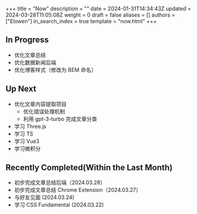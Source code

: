 +++
title = "Now"
description = ""
date = 2024-01-31T14:34:43Z
updated = 2024-03-28T11:05:08Z
weight = 0
draft = false
aliases = []
authors = ["Elowen"]
in_search_index = true
template = "now.html"
+++

## In Progress

- 优化文章总结
- 优化数据新闻后端
- 优化博客样式（修改为 BEM 命名）

## Up Next

- 优化文章内容提取项目
  - 优化错误处理机制
  - 利用 gpt-3-turbo 完成文章分类
- 学习 Three.js
- 学习 TS
- 学习 Vue3
- 学习微积分

## Recently Completed(Within the Last Month)

- 初步完成文章总结后端（2024.03.28）
- 初步完成文章总结 Chrome Extension（2024.03.27）
- 与好友见面 (2024.03.24)
- 学习 CSS Fundamental (2024.03.22)
